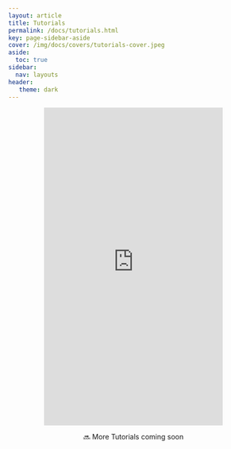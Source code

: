 ```yaml
---
layout: article
title: Tutorials
permalink: /docs/tutorials.html
key: page-sidebar-aside
cover: /img/docs/covers/tutorials-cover.jpeg
aside:
  toc: true
sidebar:
  nav: layouts
header:
   theme: dark
---
```


<div style="display: flex; justify-content: center;">
  <iframe width="360" height="640" src="https://www.youtube.com/embed/gpL2sTqXdrA" title="YouTube video player" frameborder="0" allow="accelerometer; autoplay; clipboard-write; encrypted-media; gyroscope; picture-in-picture; web-share" allowfullscreen></iframe>




</div>

<p style="text-align: center;">🔜 More Tutorials coming soon</p>

